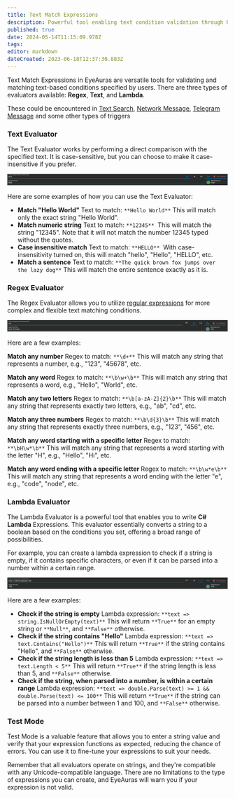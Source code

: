 ```yaml
---
title: Text Match Expressions
description: Powerful tool enabling text condition validation through Regex, Text, and Lambda evaluators.
published: true
date: 2024-05-14T11:15:09.978Z
tags: 
editor: markdown
dateCreated: 2023-06-18T12:37:30.883Z
---
```


Text Match Expressions in EyeAuras are versatile tools for validating and matching text-based conditions specified by users. There are three types of evaluators available: **Regex**, **Text**, and **Lambda**. 

These could be encountered in [Text Search](/en/triggers/images/text-search), [Network Message](/en/triggers/network-message), [Telegram Message](/en/triggers/telegram-message) and some other types of triggers

### **Text Evaluator**

The Text Evaluator works by performing a direct comparison with the specified text. It is case-sensitive, but you can choose to make it case-insensitive if you prefer.

![](/eyeauras_ruxbjypgds.png)

Here are some examples of how you can use the Text Evaluator:

-   **Match "Hello World"** Text to match: `**Hello World**` This will match only the exact string "Hello World".
-   **Match numeric string** Text to match: `**12345**`  This will match the string "12345". Note that it will not match the number 12345 typed without the quotes.
-   **Case insensitive match** Text to match: `**HELLO**`  With case-insensitivity turned on, this will match "hello", "Hello", "HELLO", etc.
-   **Match a sentence** Text to match: `**The quick brown fox jumps over the lazy dog**` This will match the entire sentence exactly as it is.

### **Regex Evaluator**

The Regex Evaluator allows you to utilize [regular expressions](https://regex101.com/) for more complex and flexible text matching conditions.

![](/eyeauras_jb1lvsh9pz.png)

Here are a few examples:

**Match any number** Regex to match: `**\d+**` This will match any string that represents a number, e.g., "123", "45678", etc.

**Match any word** Regex to match: `**\b\w+\b**` This will match any string that represents a word, e.g., "Hello", "World", etc.

**Match any two letters** Regex to match: `**\b[a-zA-Z]{2}\b**` This will match any string that represents exactly two letters, e.g., "ab", "cd", etc.

**Match any three numbers** Regex to match: `**\b\d{3}\b**` This will match any string that represents exactly three numbers, e.g., "123", "456", etc.

**Match any word starting with a specific letter** Regex to match: `**\bH\w*\b**` This will match any string that represents a word starting with the letter "H", e.g., "Hello", "Hi", etc.

**Match any word ending with a specific letter** Regex to match: `**\b\w*e\b**` This will match any string that represents a word ending with the letter "e", e.g., "code", "node", etc.

### **Lambda Evaluator**

The Lambda Evaluator is a powerful tool that enables you to write **C# Lambda** Expressions. This evaluator essentially converts a string to a boolean based on the conditions you set, offering a broad range of possibilities.

For example, you can create a lambda expression to check if a string is empty, if it contains specific characters, or even if it can be parsed into a number within a certain range.

![](/eyeauras_i9f6mfq9lz.png)

Here are a few examples:

-   **Check if the string is empty** Lambda expression: `**text => string.IsNullOrEmpty(text)**` This will return `**True**` for an empty string or `**Null**`, and `**False**` otherwise.
-   **Check if the string contains "Hello"** Lambda expression: `**text => text.Contains("Hello")**` This will return `**True**` if the string contains "Hello", and `**False**` otherwise.
-   **Check if the string length is less than 5** Lambda expression: `**text => text.Length < 5**` This will return `**True**` if the string length is less than 5, and `**False**` otherwise.
-   **Check if the string, when parsed into a number, is within a certain range** Lambda expression: `**text => double.Parse(text) >= 1 && double.Parse(text) <= 100**` This will return `**True**` if the string can be parsed into a number between 1 and 100, and `**False**` otherwise.

### Test Mode

Test Mode is a valuable feature that allows you to enter a string value and verify that your expression functions as expected, reducing the chance of errors. You can use it to fine-tune your expressions to suit your needs.

Remember that all evaluators operate on strings, and they're compatible with any Unicode-compatible language. There are no limitations to the type of expressions you can create, and EyeAuras will warn you if your expression is not valid.